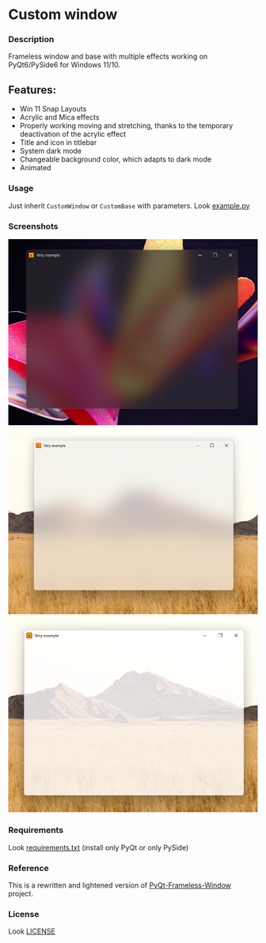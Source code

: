 # Custom window
### Description
Frameless window and base with multiple effects working on PyQt6/PySide6 for Windows 11/10.

## Features:
+ Win 11 Snap Layouts
+ Acrylic and Mica effects
+ Properly working moving and stretching, thanks to the temporary deactivation of the acrylic effect
+ Title and icon in titlebar
+ System dark mode
+ Changeable background color, which adapts to dark mode
+ Animated
### Usage
Just inherit `CustomWindow` or `CustomBase` with parameters. Look [example.py](example.py)
### Screenshots
![Dark](screenshots/dark.png)
![Default](screenshots/light.png)
![Moving](screenshots/moving.png)
### Requirements
Look [requirements.txt](requirements.txt) (install only PyQt or only PySide)
### Reference
This is a rewritten and lightened version of <a href="https://github.com/zhiyiYo/PyQt-Frameless-Window">PyQt-Frameless-Window</a> project.
### License
Look [LICENSE](LICENSE)